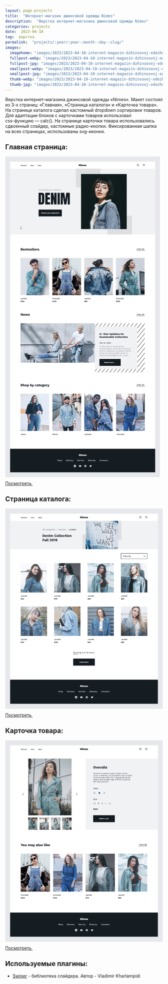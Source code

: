```yaml
---
layout: page-projects
title:  "Интернет-магазин джинсовой одежды Nimes"
description:  "Верстка интернет-магазина джинсовой одежды Nimes"
categories: projects
date:  2023-04-10
tag:  верстка
permalink:  "projects/:year/:year-:month-:day-:slug/"
images:
  imagehome: "images/2023/2023-04-10-internet-magazin-dzhinsovoj-odezhdy-nimes/1.jpg" #968x544
  fullpost-webp: "images/2023/2023-04-10-internet-magazin-dzhinsovoj-odezhdy-nimes/1.webp" #968x544
  fullpost-jpg: "images/2023/2023-04-10-internet-magazin-dzhinsovoj-odezhdy-nimes/1.jpg" #968x544
  smallpost-webp: "images/2023/2023-04-10-internet-magazin-dzhinsovoj-odezhdy-nimes/small-post.webp" #436x244
  smallpost-jpg: "images/2023/2023-04-10-internet-magazin-dzhinsovoj-odezhdy-nimes/small-post.jpg" #436x244
  thumb-webp: "images/2023/2023-04-10-internet-magazin-dzhinsovoj-odezhdy-nimes/thumb-post.webp" #248x140
  thumb-jpg: "images/2023/2023-04-10-internet-magazin-dzhinsovoj-odezhdy-nimes/thumb-post.jpg" #248x140
---
```


<p>Верстка <nobr>интернет-магазина</nobr> джинсовой одежды &laquo;Nimes&raquo;. Макет состоял из&nbsp;<nobr>3-х</nobr> страниц: &laquo;Главная&raquo;, &laquo;Страница каталога&raquo; и&nbsp;&laquo;Карточка товара&raquo;. На&nbsp;странице каталога сделал кастомный dropdown сортировки товаров. Для адаптации блоков с&nbsp;карточками товаров использовал <nobr>css-функцию</nobr>&nbsp;&mdash; calc(). На&nbsp;странице карточки товара использовались сдвоенный слайдер, кастомные <nobr>радио-кнопки</nobr>. Фиксированная шапка на&nbsp;всех страницах, использованы <nobr>svg-иконки</nobr>.</p>

<h2>Главная страница:</h2>

<img src="images/2023/2023-04-10-internet-magazin-dzhinsovoj-odezhdy-nimes/nimes-main.jpg">

<div class="full-article__button">
  <a class="button" rel="nofollow noreferrer noopener" target="_blank" href="https://lorsalio7.github.io/DenimStore/dist/">Посмотреть
    <svg class="button__icon button__icon--right" width="22" height="22">
      <use xlink:href="img/sprite.svg#new-tab-ic"></use>
    </svg>
  </a>
</div>

<h2>Страница каталога:</h2>

<img src="images/2023/2023-04-10-internet-magazin-dzhinsovoj-odezhdy-nimes/nimes-catalog.jpg">

<div class="full-article__button">
  <a class="button" rel="nofollow noreferrer noopener" target="_blank" href="https://lorsalio7.github.io/DenimStore/dist/catalog.html">Посмотреть
    <svg class="button__icon button__icon--right" width="22" height="22">
      <use xlink:href="img/sprite.svg#new-tab-ic"></use>
    </svg>
  </a>
</div>

<h2>Карточка товара:</h2>

<img src="images/2023/2023-04-10-internet-magazin-dzhinsovoj-odezhdy-nimes/nimes-card.jpg">

<div class="full-article__button">
  <a class="button" rel="nofollow noreferrer noopener" target="_blank" href="https://lorsalio7.github.io/DenimStore/dist/card.html">Посмотреть
    <svg class="button__icon button__icon--right" width="22" height="22">
      <use xlink:href="img/sprite.svg#new-tab-ic"></use>
    </svg>
  </a>
</div>

<h2>Используемые плагины:</h2>

<ul>
  <li><a href="https://swiperjs.com/" rel="nofollow">Swiper</a> - библиотека слайдера. Автор - Vladimir Kharlampidi</li>
</ul>